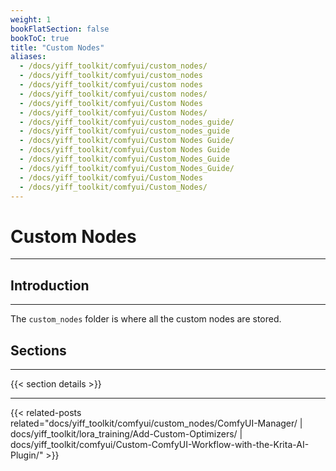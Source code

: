 ```yaml
---
weight: 1
bookFlatSection: false
bookToC: true
title: "Custom Nodes"
aliases:
  - /docs/yiff_toolkit/comfyui/custom_nodes/
  - /docs/yiff_toolkit/comfyui/custom_nodes
  - /docs/yiff_toolkit/comfyui/custom nodes
  - /docs/yiff_toolkit/comfyui/custom nodes/
  - /docs/yiff_toolkit/comfyui/Custom Nodes
  - /docs/yiff_toolkit/comfyui/Custom Nodes/
  - /docs/yiff_toolkit/comfyui/custom_nodes_guide/
  - /docs/yiff_toolkit/comfyui/custom_nodes_guide
  - /docs/yiff_toolkit/comfyui/Custom Nodes Guide/
  - /docs/yiff_toolkit/comfyui/Custom Nodes Guide
  - /docs/yiff_toolkit/comfyui/Custom_Nodes_Guide
  - /docs/yiff_toolkit/comfyui/Custom_Nodes_Guide/
  - /docs/yiff_toolkit/comfyui/Custom_Nodes
  - /docs/yiff_toolkit/comfyui/Custom_Nodes/
---
```


<!--markdownlint-disable MD025 MD033 MD038 -->

# Custom Nodes

---

## Introduction

---

The `custom_nodes` folder is where all the custom nodes are stored.

## Sections

---

{{< section details >}}

---

{{< related-posts related="docs/yiff_toolkit/comfyui/custom_nodes/ComfyUI-Manager/ | docs/yiff_toolkit/lora_training/Add-Custom-Optimizers/ | docs/yiff_toolkit/comfyui/Custom-ComfyUI-Workflow-with-the-Krita-AI-Plugin/" >}}
